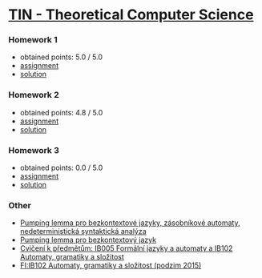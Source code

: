 # [TIN - Theoretical Computer Science](https://www.fit.vutbr.cz/study/courses/index.php.en?id=12941)

### Homework 1
* obtained points: 5.0 / 5.0
* [assignment](https://github.com/europ/VUTBR-FIT-TIN/blob/master/assignments/task1.pdf)
* [solution](https://github.com/europ/VUTBR-FIT-TIN/blob/master/homework1/homework1.pdf)

### Homework 2
* obtained points: 4.8 / 5.0
* [assignment](https://github.com/europ/VUTBR-FIT-TIN/blob/master/assignments/task2.pdf)
* [solution](https://github.com/europ/VUTBR-FIT-TIN/blob/master/homework2/homework2.pdf)

### Homework 3
* obtained points: 0.0 / 5.0
* [assignment](https://github.com/europ/VUTBR-FIT-TIN/blob/master/assignments/task3.pdf)
* [solution](https://github.com/europ/VUTBR-FIT-TIN/blob/master/homework3/homework3.pdf)

### Other
* [Pumping lemma pro bezkontextové jazyky, zásobníkové automaty, nedeterministická syntaktická analýza](https://github.com/europ/VUTBR-FIT-TIN/blob/master/other/pl_cfl_pda_syn_an.pdf)
* [Pumping lemma pro bezkontextový jazyk](https://github.com/europ/VUTBR-FIT-TIN/blob/master/other/pl_cfl.pdf)
* [Cvičenı́ k předmětům: IB005 Formálnı́ jazyky a automaty a IB102 Automaty, gramatiky a složitost](https://github.com/europ/VUTBR-FIT-TIN/blob/master/other/afj1-cv.pdf)
* [FI:IB102 Automaty, gramatiky a složitost (podzim 2015)](https://is.muni.cz/el/1433/podzim2015/IB102/um/du/reseni/)
